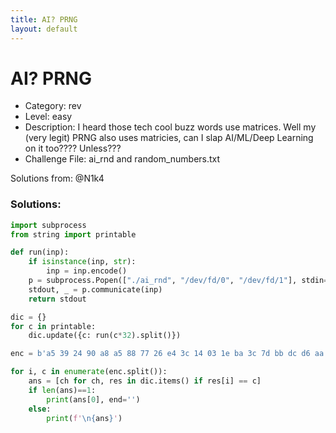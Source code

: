 ```yaml
---
title: AI? PRNG
layout: default
---
```


# AI? PRNG

- Category: rev
- Level: easy
- Description: I heard those tech cool buzz words use matrices. Well my (very legit) PRNG also uses matricies, can I slap AI/ML/Deep Learning on it too???? Unless???
- Challenge File: ai\_rnd and random\_numbers.txt

Solutions from: @N1k4

### Solutions: 

```py
import subprocess
from string import printable

def run(inp):
    if isinstance(inp, str):
        inp = inp.encode()
    p = subprocess.Popen(["./ai_rnd", "/dev/fd/0", "/dev/fd/1"], stdin=subprocess.PIPE, stdout=subprocess.PIPE)
    stdout, _ = p.communicate(inp)
    return stdout

dic = {}
for c in printable:
    dic.update({c: run(c*32).split()})

enc = b'a5 39 24 90 a8 a5 88 77 26 e4 3c 14 03 1e ba 3c 7d bb dc d6 aa 90 50 c9 0f aa dd 57 33 e1 a4 c7'

for i, c in enumerate(enc.split()):
    ans = [ch for ch, res in dic.items() if res[i] == c]
    if len(ans)==1:
        print(ans[0], end='')
    else:
        print(f'\n{ans}')
```


